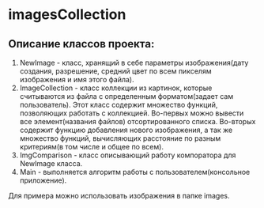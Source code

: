 # imagesCollection
## Описание классов проекта:
1. NewImage - класс, хранящий в себе параметры изображения(дату создания, разрешение, средний цвет по всем пикселям изображения и имя этого файла).
2. ImageCollection - класс коллекции из картинок, которые считываются из файла с определенным форматом(задает сам пользователь). Этот класс содержит множество функций, позволяющих работать с коллекцией. Во-первых можно вывести все элемент(названия файлов) отсортированного списка. Во-вторых содержит функцию добавления нового изображения, а так же множество функций, вычисляющих расстояние по разным критериям(в том числе и общее по всем).
3. ImgComparison - класс описывающий работу компоратора для NewImage класса.
4. Main - выполняется алгоритм работы с пользователем(консольное приложение).

Для примера можно использовать изображения в папке images.
